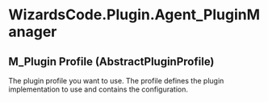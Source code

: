# WizardsCode.Plugin.Agent_PluginManager

## M_Plugin Profile (AbstractPluginProfile)

The plugin profile you want to use. The profile defines the plugin implementation to use and contains the configuration.

